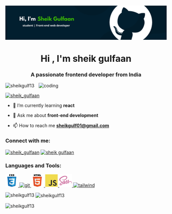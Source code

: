 ![MasterHead](https://github.com/sheikgulf13/sheikgulf13/blob/main/github-banner1.png)
<h1 align="center">Hi , I'm sheik gulfaan</h1>
<h3 align="center">A passionate frontend developer from India</h3>
<img align="right" alt="coding" width="400" src="https://media4.giphy.com/media/qgQUggAC3Pfv687qPC/giphy.gif?cid=790b76113cde2bad20f85ebe21a63c8e4f3864cace9965e9&rid=giphy.gif&ct=g">

<p align="left"> <img src="https://komarev.com/ghpvc/?username=sheikgulf13&label=Profile%20views&color=0e75b6&style=flat" alt="sheikgulf13" /> </p>

<p align="left"> <a href="https://twitter.com/sheik_gulfaan" target="blank"><img src="https://img.shields.io/twitter/follow/sheik_gulfaan?logo=twitter&style=for-the-badge" alt="sheik_gulfaan" /></a> </p>

- 🌱 I’m currently learning **react**

- 💬 Ask me about **front-end development**

- 📫 How to reach me **sheikgulf01@gmail.com**

<h3 align="left">Connect with me:</h3>
<p align="left">
<a href="https://twitter.com/sheik_gulfaan" target="blank"><img align="center" src="https://raw.githubusercontent.com/rahuldkjain/github-profile-readme-generator/master/src/images/icons/Social/twitter.svg" alt="sheik_gulfaan" height="30" width="40" /></a>
<a href="https://linkedin.com/in/sheik gulfaan" target="blank"><img align="center" src="https://raw.githubusercontent.com/rahuldkjain/github-profile-readme-generator/master/src/images/icons/Social/linked-in-alt.svg" alt="sheik gulfaan" height="30" width="40" /></a>
</p>

<h3 align="left">Languages and Tools:</h3>
<p align="left"> <a href="https://www.w3schools.com/css/" target="_blank" rel="noreferrer"> <img src="https://raw.githubusercontent.com/devicons/devicon/master/icons/css3/css3-original-wordmark.svg" alt="css3" width="40" height="40"/> </a> <a href="https://git-scm.com/" target="_blank" rel="noreferrer"> <img src="https://www.vectorlogo.zone/logos/git-scm/git-scm-icon.svg" alt="git" width="40" height="40"/> </a> <a href="https://www.w3.org/html/" target="_blank" rel="noreferrer"> <img src="https://raw.githubusercontent.com/devicons/devicon/master/icons/html5/html5-original-wordmark.svg" alt="html5" width="40" height="40"/> </a> <a href="https://developer.mozilla.org/en-US/docs/Web/JavaScript" target="_blank" rel="noreferrer"> <img src="https://raw.githubusercontent.com/devicons/devicon/master/icons/javascript/javascript-original.svg" alt="javascript" width="40" height="40"/> </a> <a href="https://sass-lang.com" target="_blank" rel="noreferrer"> <img src="https://raw.githubusercontent.com/devicons/devicon/master/icons/sass/sass-original.svg" alt="sass" width="40" height="40"/> </a> <a href="https://tailwindcss.com/" target="_blank" rel="noreferrer"> <img src="https://www.vectorlogo.zone/logos/tailwindcss/tailwindcss-icon.svg" alt="tailwind" width="40" height="40"/> </a> </p>

<p><img align="left" src="https://github-readme-stats.vercel.app/api/top-langs?username=sheikgulf13&show_icons=true&locale=en&layout=compact" alt="sheikgulf13" /></p>

<p>&nbsp;<img align="center" src="https://github-readme-stats.vercel.app/api?username=sheikgulf13&show_icons=true&locale=en" alt="sheikgulf13" /></p>

<p><img align="center" src="https://github-readme-streak-stats.herokuapp.com/?user=sheikgulf13&" alt="sheikgulf13" /></p>
